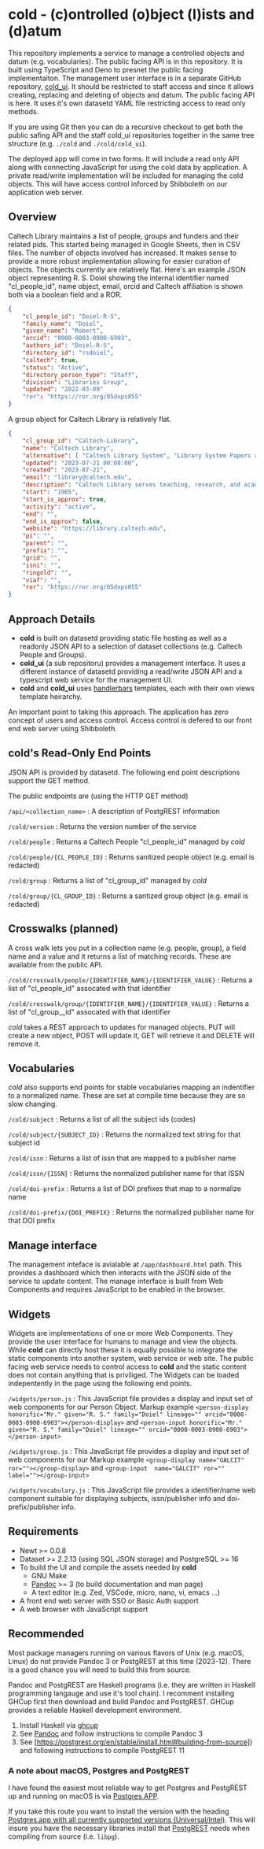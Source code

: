 cold - (c)ontrolled (o)bject (l)ists and (d)atum
================================================

This repository implements a service to manage a controlled objects and datum (e.g. vocabularies). The public facing API is in this repository. It is built using TypeScript and Deno to presnet the public facing implementaiton.  The management user interface is in a separate GitHub repository, [cold_ui](https://github.com/caltechlibrary/cold_ui). It should be restricted to staff access and since it allows creating, replacing and deleting of objects and datum.  The public facing API is here. It uses it's own datasetd YAML file restricting access to read only methods.

If you are using Git then you can do a recursive checkout to get both the public safing API and the staff cold_ui repositories together in the same tree structure (e.g. `./cold` and `./cold/cold_ui`).

The deployed app will come in two forms. It will include a read only API along with connecting JavaScript for using the cold data by application. A private read/write implementation will be included for managing the cold objects. This will have access control inforced by Shibboleth on our application web server.

Overview
--------

Caltech Library maintains a list of people, groups and funders and their related pids. This started being managed in Google Sheets, then in CSV files. The number of objects involved has increased. It makes sense to provide a more robust implementation allowing for easier curation of objects. The objects currently are relatively flat.  Here's an example JSON object representing R. S. Doiel showing the internal identifier named "cl_people_id", name object, email, orcid and Caltech affiliation is shown both via a boolean field and a ROR.

~~~json
{
    "cl_people_id": "Doiel-R-S",
    "family_name": "Doiel",
    "given_name": "Robert",
    "orcid": "0000-0003-0900-6903",
    "authors_id": "Doiel-R-S",
    "directory_id": "rsdoiel",
    "caltech": true,
    "status": "Active",
    "directory_person_type": "Staff",
    "division": "Libraries Group",
    "updated": "2022-03-09"
    "ror": "https://ror.org/05dxps055"
}
~~~

A group object for Caltech Library is relatively flat.

~~~json
{
    "cl_group_id": "Caltech-Library",
    "name": "Caltech Library",
    "alternative": [ "Caltech Library System", "Library System Papers and Publications" ],
    "updated": "2023-07-21 00:08:00",
    "created": "2023-07-21",
    "email": "library@caltech.edu",
    "description": "Caltech Library serves teaching, research, and academic needs of its students, faculty, and staff of Caltech.",
    "start": "1965",
    "start_is_approx": true,
    "activity": "active",
    "end": "",
    "end_is_approx": false,
    "website": "https://library.caltech.edu",
    "pi": "",
    "parent": "",
    "prefix": "",
    "grid": "",
    "isni": "",
    "ringold": "",
    "viaf": "",
    "ror": "https://ror.org/05dxps055"
}
~~~

Approach Details
----------------

- **cold** is built on datasetd providing static file hosting as well as a readonly JSON API to a selection of dataset collections (e.g. Caltech People and Groups).
- **cold_ui** (a sub repositoru) provides a management interface. It uses a different instance of datasetd providing a read/write JSON API and a typescript web service for the management UI.
- **cold** and **cold_ui** uses [handlerbars](https://handlerbarsjs.com) templates, each with their own views template heirarchy.

An important point to taking this approach. The application has zero concept of users and access control.
Access control is defered to our front end web server using Shibboleth.


**cold**'s Read-Only End Points
---------------------

JSON API is provided by datasetd. The following end point descriptions support the GET method.

The public endpoints are (using the HTTP GET method)

`/api/<collection_name>`
: A description of PostgREST information

`/cold/version`
: Returns the version number of the service

`/cold/people`
: Returns a Caltech People "cl_people_id" managed by *cold*

`/cold/people/{CL_PEOPLE_ID}`
: Returns sanitized people object (e.g. email is redacted)

`/cold/group`
: Returns a list of "cl_group_id" managed by *cold*

`/cold/group/{CL_GROUP_ID}`
: Returns a santized group object (e.g. email is redacted)


Crosswalks (planned)
--------------------

A cross walk lets you put in a collection name (e.g. people, group), a field name and a value and it returns a list of matching
records. These are available from the public API.

`/cold/crosswalk/people/{IDENTIFIER_NAME}/{IDENTIFIER_VALUE}`
: Returns a list of "cl_people_id" assocated with that identifier

`/cold/crosswalk/group/{IDENTIFIER_NAME}/{IDENTIFIER_VALUE}`
: Returns a list of "cl_group__id" assocated with that identifier

*cold* takes a REST approach to updates for managed objects.  PUT will create a new object, POST will update it, GET will retrieve it and DELETE will remove it.

Vocabularies
------------

*cold* also supports end points for stable vocabularies mapping an indentifier to a normalized name. These are set at compile time because they are so slow changing.

`/cold/subject`
: Returns a list of all the subject ids (codes)

`/cold/subject/{SUBJECT_ID}`
: Returns the normalized text string for that subject id

`/cold/issn`
: Returns a list of issn that are mapped to a publisher name

`/cold/issn/{ISSN}`
: Returns the normalized publisher name for that ISSN

`/cold/doi-prefix`
: Returns a list of DOI prefixes that map to a normalize name

`/cold/doi-prefix/{DOI_PREFIX}`
: Returns the normalized publisher name for that DOI prefix

Manage interface
----------------

The management inteface is avialable at `/app/dashboard.html` path. This provides a dashboard which then interacts with the JSON side of the service to update content. The manage interface is built from Web Components and requires JavaScript to be enabled in the browser.

Widgets
-------

Widgets are implementations of one or more Web Components. They provide the user interface for humans to manage and view the objects. While **cold** can directly host these it is equally possible to integrate the static components into another system, web service or web site. The public facing web service needs to control access to **cold** and the static content does not contain anything that is priviliged. The Widgets can be loaded indepentently in the page using the following end points.

`/widgets/person.js`
: This JavaScript file provides a display and input set of web components for our Person Object. Markup example `<person-display honorific="Mr." given="R. S." family="Doiel" lineage="" orcid="0000-0003-0900-6903"></person-display>` and `<person-input honorific="Mr." given="R. S." family="Doiel" lineage="" orcid="0000-0003-0900-6903"></person-input>`

`/widgets/group.js`
: This JavaScript file provides a display and input set of web components for our Markup example `<group-display name="GALCIT" ror=""></group-display>` and `<group-input  name="GALCIT" ror="" label=""></group-input>`

`/widgets/vocabulary.js`
: This JavaScript file provides a identifier/name web component suitable for displaying subjects, issn/publisher info and doi-prefix/publisher info.


Requirements
------------

- Newt >= 0.0.8
- Dataset >= 2.2.13 (using SQL JSON storage) and PostgreSQL >= 16
- To build the UI and compile the assets needed by **cold**
  - GNU Make
  - [Pandoc](https://pandoc.org) >= 3 (to build documentation and man page)
  - A text editor (e.g. Zed, VSCode, micro, nano, vi, emacs ...)
- A front end web server with SSO or Basic Auth support
- A web browser with JavaScript support

Recommended
-----------

Most package managers running on various flavors of Unix (e.g. macOS, Linux) do not provide Pandoc 3 or PostgREST at this time (2023-12).  There is a good chance you will need to build this from source.

Pandoc and PostgREST are Haskell programs (i.e. they are written in Haskell programming langauge and use it's tool chain).  I recomment installing GHCup first then download and build Pandoc and PostgREST.  GHCup provides a reliable Haskell development environment.

1. Install Haskell via [ghcup](https://www.haskell.org/ghcup/)
2. See [Pandoc](https://pandoc.org/installing.html#quick-cabal-method) and follow instructions to compile Pandoc 3
3. See [https://postgrest.org/en/stable/install.html#building-from-source]) and following instructions to compile PostgREST 11

### A note about macOS, Postgres and PostgREST

I have found the easiest most reliable way to get Postgres and PostgREST up and running on macOS is via [Postgres APP](https://postgres.app).

If you take this route you want to install the version with the heading [Postgres.app with all currently supported versions (Universal/Intel)](https://postgresapp.com/downloads.html). This will insure you have the necessary libraries install that [PostgREST](https://postgrest.org) needs when compiling from source (i.e. `libpg`).
